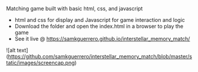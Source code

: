 Matching game built with basic html, css, and javascript
- html and css for display and Javascript for game interaction and logic
- Download the folder and open the index.html in a browser to play the game
- See it live @ https://samkguerrero.github.io/interstellar_memory_match/

![alt text] (https://github.com/samkguerrero/interstellar_memory_match/blob/master/static/images/screencap.png)
